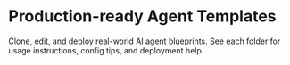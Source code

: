 # Production-ready Agent Templates

Clone, edit, and deploy real-world AI agent blueprints. See each folder for usage instructions, config tips, and deployment help.
